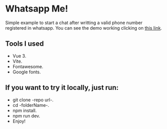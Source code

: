# Whatsapp Me!

Simple example to start a chat after writting a valid phone number registered in whatsapp.
You can see the demo working clicking on [this link](https://wa-me-test.ekodevs.com/).

## Tools I used
- Vue 3.
- Vite.
- Fontawesome.
- Google fonts.

## If you want to try it locally, just run:
- git clone -repo url-.
- cd -folderName-.
- npm install.
- npm run dev.
- Enjoy!